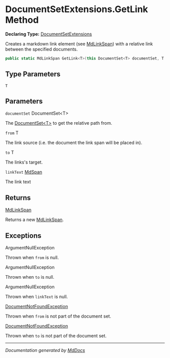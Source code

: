 ﻿# DocumentSetExtensions.GetLink Method

**Declaring Type:** [DocumentSetExtensions](../index.md)

Creates a markdown link element (see [MdLinkSpan](../../MdLinkSpan/index.md)) with a relative link between the specified documents.

```csharp
public static MdLinkSpan GetLink<T>(this DocumentSet<T> documentSet, T from, T to, MdSpan linkText);
```

## Type Parameters

`T`

## Parameters

`documentSet`  DocumentSet\<T\>

The [DocumentSet\<T\>](../../DocumentSet-1/index.md) to get the relative path from.

`from`  T

The link source (i.e. the document the link span will be placed in).

`to`  T

The links's target.

`linkText`  [MdSpan](../../MdSpan/index.md)

The link text

## Returns

[MdLinkSpan](../../MdLinkSpan/index.md)

Returns a new [MdLinkSpan](../../MdLinkSpan/index.md).

## Exceptions

ArgumentNullException

Thrown when `from` is null.

ArgumentNullException

Thrown when `to` is null.

ArgumentNullException

Thrown when `linkText` is null.

[DocumentNotFoundException](../../DocumentNotFoundException/index.md)

Thrown when `from` is not part of the document set.

[DocumentNotFoundException](../../DocumentNotFoundException/index.md)

Thrown when `to` is not part of the document set.

___

*Documentation generated by [MdDocs](https://github.com/ap0llo/mddocs)*

